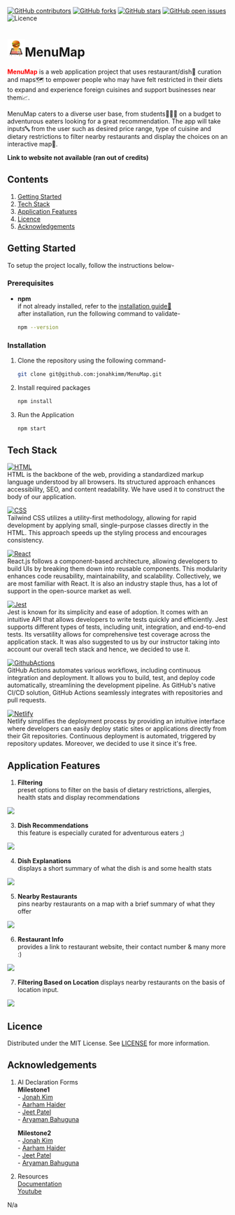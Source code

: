 [![GitHub contributors](https://img.shields.io/github/contributors/jonahkimm/MenuMap?color=red)](https://github.com/jonahkimm/MenuMap/graphs/contributors)
[![GitHub forks](https://badgen.net/github/forks/jonahkimm/MenuMap)](https://github.com/jonahkimm/MenuMap/network)
[![GitHub stars](https://badgen.net/github/stars/jonahkimm/MenuMap)](https://github.com/jonahkimm/MenuMap/stargazers)
[![GitHub open issues](https://img.shields.io/github/issues-raw/jonahkimm/MenuMap?color=yellow&label=Open%20Issues)](https://github.com/jonahkimm/MenuMap/issues)
![Licence](https://img.shields.io/badge/Licence-MIT-green)

# <img src=./src/assets/mappin.png width="40" height="40">MenuMap
<span style="color:red">**MenuMap**</span> is a web application project that uses restaurant/dish🍔 curation and maps🗺️ to empower people who may have felt restricted in their diets to expand and experience foreign cuisines and support businesses near them📈. 

MenuMap caters to a diverse user base, from students👩🏻‍🎓 on a budget to adventurous eaters looking for a great recommendation. The app will take inputs🔤 from the user such as desired price range, type of cuisine and dietary restrictions to filter nearby restaurants and display the choices on an interactive map📍.

**Link to website not available (ran out of credits)**

## Contents
1. [Getting Started](#getting-started)
2. [Tech Stack](#tech-stack)
3. [Application Features](#application-features)
4. [Licence](#licence)
5. [Acknowledgements](#acknowledgements)

## Getting Started
To setup the project locally, follow the instructions below-

### Prerequisites
* **npm**  
if not already installed, refer to the [installation guide🔗](https://docs.npmjs.com/downloading-and-installing-node-js-and-npm)  
after installation, run the following command to validate-
    ```bash
    npm --version
    ```

### Installation
1. Clone the repository using the following command-
    ```bash
    git clone git@github.com:jonahkimm/MenuMap.git
    ```

2. Install required packages
    ```bash
    npm install 
    ```

3. Run the Application
    ```bash
    npm start
    ```

## Tech Stack

[![HTML][HTML5]][HTML-url]  
HTML is the backbone of the web, providing a standardized markup language understood by all browsers. Its structured approach enhances accessibility, SEO, and content readability. We have used it to construct the body of our application.

[![CSS][CSS]][CSS-url]  
Tailwind CSS utilizes a utility-first methodology, allowing for rapid development by applying small, single-purpose classes directly in the HTML. This approach speeds up the styling process and encourages consistency.

[![React][React.js]][React-url]  
React.js follows a component-based architecture, allowing developers to build UIs by breaking them down into reusable components. This modularity enhances code reusability, maintainability, and scalability. Collectively, we are most familiar with React. It is also an industry staple thus, has a lot of support in the open-source market as well.

[![Jest][Jest]][Jest-url]  
Jest is known for its simplicity and ease of adoption. It comes with an intuitive API that allows developers to write tests quickly and efficiently. Jest supports different types of tests, including unit, integration, and end-to-end tests. Its versatility allows for comprehensive test coverage across the application stack. It was also suggested to us by our instructor taking into account our overall tech stack and hence, we decided to use it.

[![GithubActions][GitHubActions]][GitHubActions-url]  
GitHub Actions automates various workflows, including continuous integration and deployment. It allows you to build, test, and deploy code automatically, streamlining the development pipeline. As GitHub's native CI/CD solution, GitHub Actions seamlessly integrates with repositories and pull requests.

[![Netlify][Netlify]][Netlify-url]  
Netlify simplifies the deployment process by providing an intuitive interface where developers can easily deploy static sites or applications directly from their Git repositories. Continuous deployment is automated, triggered by repository updates. Moreover, we decided to use it since it's free.

## Application Features

1. **Filtering**  
preset options to filter on the basis of dietary restrictions, allergies, health stats and display recommendations  
<img src="https://github.com/AarhamH/MyPiano/assets/105332385/e70d2a89-c0b4-4266-b416-06d3b6bede0f" width = "70%"/>


3. **Dish Recommendations**  
this feature is especially curated for adventurous eaters ;)
<img src="https://github.com/AarhamH/MyPiano/assets/105332385/82dbed1d-dcf8-47b8-8546-6e9247a7faad" width = "70%"/>


4. **Dish Explanations**  
displays a short summary of what the dish is and some health stats
<img src="https://github.com/AarhamH/MyPiano/assets/105332385/641f3f20-a8cd-4a1c-ae71-72c67a59d2ba" width = "70%"/>


5. **Nearby Restaurants**  
pins nearby restaurants on a map with a brief summary of what they offer
<img src="https://github.com/AarhamH/MyPiano/assets/105332385/d56a05f0-75b5-4030-bc88-d5589a50be71" width = "70%"/>


6. **Restaurant Info**  
provides a link to restaurant website, their contact number & many more :)
<img src="https://github.com/AarhamH/MyPiano/assets/105332385/4adeb218-28ba-4dc2-bec9-371c6c23811b" width = "70%"/>

7. **Filtering Based on Location**
displays nearby restaurants on the basis of location input.
<img src="https://github.com/AarhamH/MyPiano/assets/105332385/5d067617-942b-4a58-8b3a-978113830e1d" width = "70%"/>

## Licence
Distributed under the MIT License. See [LICENSE](./LICENSE) for more information.

## Acknowledgements

1. AI Declaration Forms  
    **Milestone1**  
        - [Jonah Kim](./Milestone1AIDisclosure/ProjectMileston1_AI_Declaration_Jonah_Kim_301395290.pdf)  
        - [Aarham Haider](./Milestone1AIDisclosure/ProjectMileston1_AI_Declaration_Aarham_Haider_301462422.pdf)  
        - [Jeet Patel](./Milestone1AIDisclosure/ProjectMileston1_AI_Declaration_Jeet_Patel_301573108.pdf)  
        - [Aryaman Bahuguna](./Milestone1AIDisclosure/P1_AI_Declaration_Aryaman_Bahuguna_301563474.pdf)  

    **Milestone2**  
        - [Jonah Kim](./Milestone2AIDisclosure/P2_AI_Declaration_Jonah_Kim_301395290.pdf)  
        - [Aarham Haider](./Milestone2AIDisclosure/P2_AI_Declaration_Aarham_Haider_301462422.pdf)  
        - [Jeet Patel](./Milestone2AIDisclosure/P2_AI_Declaration_Jeet_Patel_301573108.pdf)  
        - [Aryaman Bahuguna](./Milestone2AIDisclosure/P2_AI_Declaration_Aryaman_Bahuguna_301563474.pdf)  

2. Resources  
[Documentation](https://visgl.github.io/react-google-maps/docs/get-started)  
[Youtube](https://www.youtube.com/watch?v=PfZ4oLftItk&list=PL2rFahu9sLJ2QuJaKKYDaJp0YqjFCDCtN)  


<!-- Links  -->
N/a

<!-- Badges -->
[Contributors]: https://img.shields.io/badge/Contributors_4
<!-- HTML5 -->
[HTML5]: https://img.shields.io/badge/HTML5-E34F26?style=for-the-badge&logo=html5&logoColor=white
[HTML-url]: https://en.wikipedia.org/wiki/HTML

<!-- CSS -->
[CSS]: https://img.shields.io/badge/Tailwind_CSS-38B2AC?style=for-the-badge&logo=tailwind-css&logoColor=white
[CSS-url]: https://en.wikipedia.org/wiki/Tailwind_CSS

<!-- react -->
[React.js]: https://img.shields.io/badge/React-20232A?style=for-the-badge&logo=react&logoColor=61DAFB
[React-url]: https://en.wikipedia.org/wiki/React_(software)

<!-- Jest -->
[Jest]: https://img.shields.io/badge/Jest-323330?style=for-the-badge&logo=Jest&logoColor=white
[Jest-url]: https://jestjs.io

<!-- GitHub Actions-->
[GitHubActions]: https://img.shields.io/badge/GitHub_Actions-2088FF?style=for-the-badge&logo=github-actions&logoColor=white
[GitHubActions-url]: https://github.com/features/actions

<!-- Netlify -->
[Netlify]: https://img.shields.io/badge/Netlify-00C7B7?style=for-the-badge&logo=netlify&logoColor=white
[Netlify-url]: https://www.netlify.com


